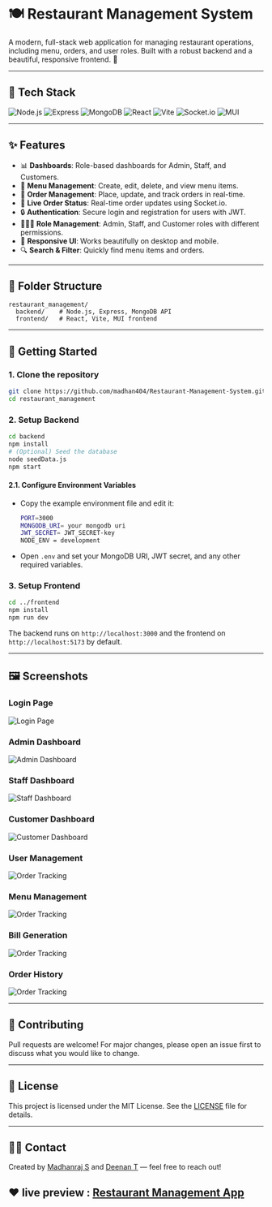 # 🍽️ Restaurant Management System

A modern, full-stack web application for managing restaurant operations, including menu, orders, and user roles. Built with a robust backend and a beautiful, responsive frontend. 🚀

---

## 🚦 Tech Stack

<p align="left">
  <img src="https://img.shields.io/badge/Node.js-339933?logo=node.js&logoColor=white" alt="Node.js"/>
  <img src="https://img.shields.io/badge/Express-000000?logo=express&logoColor=white" alt="Express"/>
  <img src="https://img.shields.io/badge/MongoDB-47A248?logo=mongodb&logoColor=white" alt="MongoDB"/>
  <img src="https://img.shields.io/badge/React-61DAFB?logo=react&logoColor=black" alt="React"/>
  <img src="https://img.shields.io/badge/Vite-646CFF?logo=vite&logoColor=white" alt="Vite"/>
  <img src="https://img.shields.io/badge/Socket.io-010101?logo=socket.io&logoColor=white" alt="Socket.io"/>
  <img src="https://img.shields.io/badge/MUI-007FFF?logo=mui&logoColor=white" alt="MUI"/>
</p>

---

## ✨ Features

- 📊 **Dashboards**: Role-based dashboards for Admin, Staff, and Customers.
- 🍔 **Menu Management**: Create, edit, delete, and view menu items.
- 🛒 **Order Management**: Place, update, and track orders in real-time.
- 🔔 **Live Order Status**: Real-time order updates using Socket.io.
- 🔒 **Authentication**: Secure login and registration for users with JWT.
- 🧑‍🤝‍🧑 **Role Management**: Admin, Staff, and Customer roles with different permissions.
- 📱 **Responsive UI**: Works beautifully on desktop and mobile.
- 🔍 **Search & Filter**: Quickly find menu items and orders.

---

## 📂 Folder Structure

```
restaurant_management/
  backend/    # Node.js, Express, MongoDB API
  frontend/   # React, Vite, MUI frontend
```

---

## 🚀 Getting Started

### 1. Clone the repository
```bash
git clone https://github.com/madhan404/Restaurant-Management-System.git
cd restaurant_management
```

### 2. Setup Backend
```bash
cd backend
npm install
# (Optional) Seed the database
node seedData.js
npm start
```


#### 2.1. Configure Environment Variables

- Copy the example environment file and edit it:
  ```bash
  PORT=3000
  MONGODB_URI= your mongodb uri
  JWT_SECRET= JWT_SECRET-key
  NODE_ENV = development
  ```
- Open `.env` and set your MongoDB URI, JWT secret, and any other required variables.


### 3. Setup Frontend
```bash
cd ../frontend
npm install
npm run dev
```

The backend runs on `http://localhost:3000` and the frontend on `http://localhost:5173` by default.

---

## 🖼️ Screenshots

### Login Page
![Login Page](frontend/public/readme-assets/login.png)

### Admin Dashboard
![Admin Dashboard](frontend/public/readme-assets/admin.png)

### Staff Dashboard
![Staff Dashboard](frontend/public/readme-assets/staff.png)

### Customer Dashboard
![Customer Dashboard](frontend/public/readme-assets/customer.png)

### User Management
![Order Tracking](frontend/public/readme-assets/user-management.png)

### Menu Management
![Order Tracking](frontend/public/readme-assets/menu-management.png)

### Bill Generation
![Order Tracking](frontend/public/readme-assets/generate-bill.png)

### Order History
![Order Tracking](frontend/public/readme-assets/history.png)


---

## 🤝 Contributing

Pull requests are welcome! For major changes, please open an issue first to discuss what you would like to change.

---

## 📄 License

This project is licensed under the MIT License. See the [LICENSE](LICENSE) file for details.

---

## 🙋‍♂️ Contact

Created by [Madhanraj S](https://github.com/madhan404) and [Deenan T](https://github.com/Dee2909) — feel free to reach out!

## ❤️ live preview : [Restaurant Management App](https://restaurant-managementsystem.netlify.app/customer)  <!-- Production only, use localhost for local dev -->
